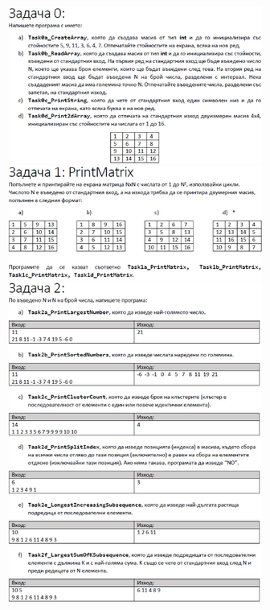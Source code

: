 ![](https://github.com/Aftohtont/Swift-Home-Work/blob/master/Java/Introduction_01/Introduction/04arrays_string/task00/array1.PNG)
![](https://github.com/Aftohtont/Swift-Home-Work/blob/master/Java/Introduction_01/Introduction/04arrays_string/task00/array2.PNG)
![](https://github.com/Aftohtont/Swift-Home-Work/blob/master/Java/Introduction_01/Introduction/04arrays_string/task00/array3.PNG)
